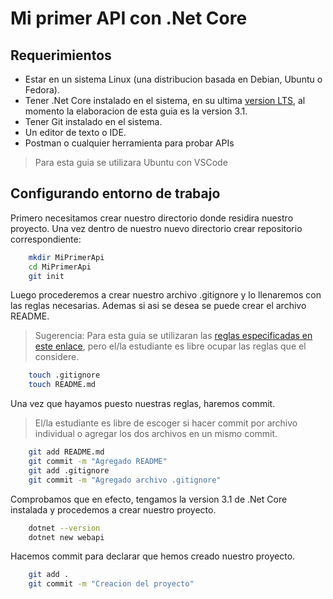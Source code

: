 # Mi primer API con .Net Core

## Requerimientos

* Estar en un sistema Linux (una distribucion basada en Debian, Ubuntu o Fedora).
* Tener .Net Core instalado en el sistema, en su ultima [version LTS](https://dotnet.microsoft.com/download), al momento la elaboracion de esta guia es la version 3.1.
* Tener Git instalado en el sistema.
* Un editor de texto o IDE.
* Postman o cualquier herramienta para probar APIs

> Para esta guia se utilizara Ubuntu con VSCode

## Configurando entorno de trabajo

Primero necesitamos crear nuestro directorio donde residira nuestro proyecto. Una vez dentro de nuestro nuevo directorio crear repositorio correspondiente:

```bash
    mkdir MiPrimerApi
    cd MiPrimerApi
    git init
```

Luego procederemos a crear nuestro archivo .gitignore y lo llenaremos con las reglas necesarias. Ademas si asi se desea se puede crear el archivo README.

> Sugerencia: Para esta guia se utilizaran las [reglas especificadas en este enlace](https://github.com/dotnet/core/blob/master/.gitignore), pero el/la estudiante es libre ocupar las reglas que el considere.

```bash
    touch .gitignore
    touch README.md
```

Una vez que hayamos puesto nuestras reglas, haremos commit.

> El/la estudiante es libre de escoger si hacer commit por archivo individual o agregar los dos archivos en un mismo commit.

```bash
    git add README.md
    git commit -m "Agregado README"
    git add .gitignore
    git commit -m "Agregado archivo .gitignore"
```

Comprobamos que en efecto, tengamos la version 3.1 de .Net Core instalada y procedemos a crear nuestro proyecto.

```bash
    dotnet --version
    dotnet new webapi
```

Hacemos commit para declarar que hemos creado nuestro proyecto.

```bash
    git add .
    git commit -m "Creacion del proyecto"
```